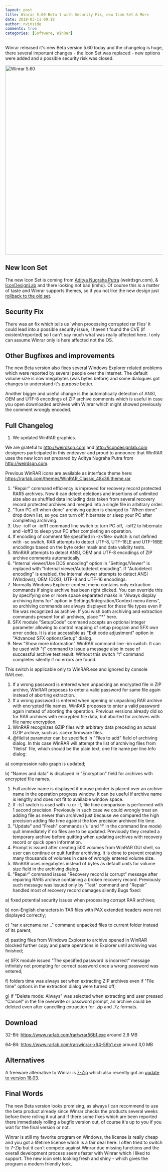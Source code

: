 ```yaml
---
layout: post
title: Winrar 5.60 Beta 1 with Security Fix, new Icon Set & More
date: 2018-03-11 09:18
author: nvinside
comments: true
categories: [Software, WinRar]
---
```

Winrar released it's new Beta version 5.60 today and the changelog is huge, there several important changes - the Icon Set was replaced - new options were added and a possible security risk was closed.

<img class=" size-full wp-image-3465 aligncenter" src="https://chefkochblog.files.wordpress.com/2018/03/winrar-5-60.png" alt="Winrar 5.60" width="965" height="601" /><!--more-->

<h2>New Icon Set</h2>

The new Icon Set is coming from <a href="http://weirdsgn.com" target="_blank" rel="noopener">Aditya Nugraha Putra</a> (weirdsgn.com), &amp; <a href="http://icondesignlab.com" target="_blank" rel="noopener">IconDesignLab</a> and there looking not bad (imho). Of course this is a matter of taste and Winrar supports themes, so if you not like the new design just <a href="https://rarlab.com/themes/WinRAR_Classic_48x36.theme.rar" target="_blank" rel="noopener">rollback to the old set</a>.

<h2>Security Fix</h2>

There was an fix which tells us 'when processing corrupted rar files' it could lead into a possible security issue, I haven't found the CVE (if existent/reported) so I can't say much what was really affected here. I only can assume Winrar only is here affected not the OS.

<h2>Other Bugfixes and improvements</h2>

The new Beta version also fixes several Windows Explorer related problems which were reported by several people over the Internet. The default volume size is now megabytes (was bytes before) and some dialogues got changes to understand it's purpose better.

Another bigger and useful change is the automatically detection of ANSI, OEM and UTF-8 encodings of ZIP archive comments which is useful in case you open downloaded archives with Winrar which might showed previously the comment wrongly encoded.

<h2>Full Changelog</h2>

<ol>
    <li>We updated WinRAR graphics.</li>
</ol>

We are grateful to http://weirdsgn.com and http://icondesignlab.com
designers participated in this endeavor and proud to announce that
WinRAR uses the new icon set prepared by Aditya Nugraha Putra
from http://weirdsgn.com.

Previous WinRAR icons are available as interface theme here:
https://rarlab.com/themes/WinRAR_Classic_48x36.theme.rar

<ol>
    <li>"Repair" command efficiency is improved for recovery record protected
RAR5 archives. Now it can detect deletions and insertions of unlimited
size also as shuffled data including data taken from several recovery
record protected archives and merged into a single file in arbitrary
order.</li>
    <li>"Turn PC off when done" archiving option is changed to "When done"
drop down list, so you can turn off, hibernate or sleep your PC
after completing archiving.</li>
    <li>Use -ioff or -ioff1 command line switch to turn PC off,
-ioff2 to hibernate and -ioff3 to sleep your PC after completing
an operation.</li>
    <li>If encoding of comment file specified in -z&lt;file&gt; switch is not
defined with -sc switch, RAR attempts to detect UTF-8, UTF-16LE
and UTF-16BE encodings based on the byte order mask and data
validity tests.</li>
    <li>WinRAR attempts to detect ANSI, OEM and UTF-8 encodings of
ZIP archive comments automatically.</li>
    <li>"Internal viewer/Use DOS encoding" option in "Settings/Viewer"
is replaced with "Internal viewer/Autodetect encoding".
If "Autodetect encoding" is enabled, the internal viewer attempts
to detect ANSI (Windows), OEM (DOS), UTF-8 and UTF-16 encodings.</li>
    <li>Normally Windows Explorer context menu contains only extraction
commands if single archive has been right clicked. You can override
this by specifying one or more space separated masks in "Always display
archiving items for" option in Settings/Integration/Context menu items",
so archiving commands are always displayed for these file types
even if file was recognized as archive. If you wish both archiving
and extraction commands present for all archives, place "*" here.</li>
    <li>SFX module "SetupCode" command accepts an optional integer parameter
allowing to control mapping of setup program and SFX own error codes.
It is also accessible as "Exit code adjustment" option
in "Advanced SFX options/Setup" dialog.</li>
    <li>New "Show more information" WinRAR command line -im switch.
It can be used with "t" command to issue a message also in case of
successful archive test result. Without this switch "t" command
completes silently if no errors are found.</li>
</ol>

This switch is applicable only to WinRAR.exe and ignored by console
RAR.exe.

<ol>
    <li>If a wrong password is entered when unpacking an encrypted file
in ZIP archive, WinRAR proposes to enter a valid password
for same file again instead of aborting extraction.</li>
    <li>If a wrong password is entered when opening or unpacking RAR archive
with encrypted file names, WinRAR proposes to enter a valid password
again instead of aborting the operation. Previous versions already
did so for RAR archives with encrypted file data, but aborted
for archives with file name encryption.</li>
    <li>WinRAR recognizes GZIP files with arbitrary data preceding
an actual GZIP archive, such as .scexe firmware files.</li>
    <li>@filelist parameter can be specified in "Files to add" field of
archiving dialog. In this case WinRAR will attempt the list of archiving
files from 'filelist' file, which should be the plain text, one file
name per line.Info dialog:</li>
</ol>

a) compression ratio graph is updated;

b) "Names and data" is displayed in "Encryption" field for
archives with encrypted file names.

<ol>
    <li>Full archive name is displayed if mouse pointer is placed over
an archive name in the operation progress window. It can be useful
if archive name is lengthy and does not fit to available window space.</li>
    <li>If -ts1 switch is used with -u or -f, file time comparison is performed
with 1 second precision. Previosuly in such case we could wrongly treat
an adding file as newer than archived just because we compared the high
precision adding file time against the low precision archived file time.</li>
    <li>"Update" and "Fresh" commands ('u' and 'f' in the command line mode)
quit immediately if no files are to be updated. Previously they created
a temporary archive before quitting when updating archives with recovery
record or quick open information.</li>
    <li>Prompt is issued after creating 500 volumes from WinRAR GUI shell,
so user can continue or quit further archiving. It is done to prevent
creating many thousands of volumes in case of wrongly entered
volume size.</li>
    <li>WinRAR uses megabytes instead of bytes as default units for volume size
field in the archiving dialog.</li>
    <li>"Repair" command issues "Recovery record is corrupt" message
after repairing RAR5 archive containing a broken recovery record.
Previously such message was issued only by "Test" command
and "Repair" handled most of recovery record damages silently.Bugs fixed:</li>
</ol>

a) fixed potential security issues when processing corrupt
RAR archives;

b) non-English characters in TAR files with PAX extended headers
were not displayed correctly;

c) "rar x arcname.rar .." command unpacked files to current folder
instead of its parent;

d) pasting files from Windows Explorer to archive opened in WinRAR
blocked further copy and paste operations in Explorer until
archiving was finished;

e) SFX module issued "The specified password is incorrect" message
infinitely not prompting for correct password once a wrong password
was entered;

f) folders time was always set when extracting ZIP archives even if
"File time" options in the extraction dialog were turned off;

g) if "Delete mode: Always" was selected when extracting
and user pressed "Cancel" in the file overwrite or password prompt,
an archive could be deleted even after cancelling extraction
for .zip and .7z formats.

<h2>Download</h2>

32-Bit: <a href="https://www.rarlab.com/rar/wrar56b1.exe" target="_blank" rel="external nofollow noopener">https://www.rarlab.com/rar/wrar56b1.exe</a> around 2,8 MB

64-Bit: <a href="https://www.rarlab.com/rar/winrar-x64-56b1.exe" target="_blank" rel="external nofollow noopener">https://www.rarlab.com/rar/winrar-x64-56b1.exe</a> around 3,0 MB

<h2>Alternatives</h2>

A freeware alternative to Winrar is <a href="https://www.7-zip.org" target="_blank" rel="noopener">7-Zip</a> which also recently got an <a href="https://www.7-zip.org/history.txt" target="_blank" rel="noopener">update to version 18.03</a>.

<h2>Final Words</h2>

The new Beta version looks promising, as always I can recommend to use the beta product already since Winrar checks the products several weeks before there rolling it out and if there some fixes which are been reported there immediately rolling a bugfix version out, of course it's up to you if you wait for the final version or not.

Winrar is still my favorite program on Windows, the license is really cheap and you got a lifetime license which is a fair deal here. I often tried to switch to 7-Zip but it can't compete against Winrar due missing functions and the overall development process seems faster with Winrar which I liked to support. The new icon sets looking fresh and shiny - which gives the program a modern friendly look.
